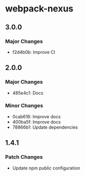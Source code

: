 # webpack-nexus

## 3.0.0

### Major Changes

- f2d4b0b: Improve CI

## 2.0.0

### Major Changes

- 485e4c1: Docs

### Minor Changes

- 0cab616: Improve docs
- 400ba5f: Improve docs
- 78866b1: Update dependencies

## 1.4.1

### Patch Changes

- Update npm public configuration

